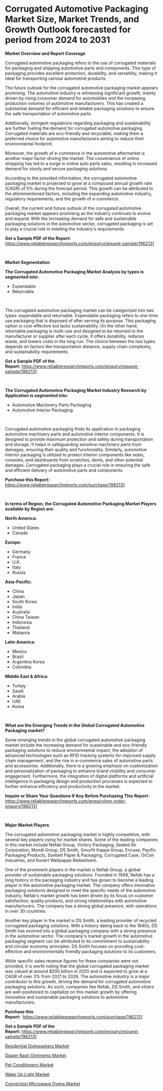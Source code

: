 <p><h1>Corrugated Automotive Packaging Market Size, Market Trends, and Growth Outlook forecasted for period from 2024 to 2031</h1></p><p><strong>Market Overview and Report Coverage</strong></p>
<p><p>Corrugated automotive packaging refers to the use of corrugated materials for packaging and shipping automotive parts and components. This type of packaging provides excellent protection, durability, and versatility, making it ideal for transporting various automotive products.</p><p>The future outlook for the corrugated automotive packaging market appears promising. The automotive industry is witnessing significant growth, mainly driven by rising consumer demand for automobiles and the increasing production volumes of automotive manufacturers. This has created a substantial demand for efficient and reliable packaging solutions to ensure the safe transportation of automotive parts.</p><p>Additionally, stringent regulations regarding packaging and sustainability are further fueling the demand for corrugated automotive packaging. Corrugated materials are eco-friendly and recyclable, making them a preferred choice for automotive manufacturers aiming to reduce their environmental footprint.</p><p>Moreover, the growth of e-commerce in the automotive aftermarket is another major factor driving the market. The convenience of online shopping has led to a surge in online auto parts sales, resulting in increased demand for sturdy and secure packaging solutions.</p><p>According to the provided information, the corrugated automotive packaging market is projected to grow at a compound annual growth rate (CAGR) of 5% during the forecast period. This growth can be attributed to the aforementioned factors, including the expanding automotive industry, regulatory requirements, and the growth of e-commerce.</p><p>Overall, the current and future outlook of the corrugated automotive packaging market appears promising as the industry continues to evolve and expand. With the increasing demand for safe and sustainable packaging solutions in the automotive sector, corrugated packaging is set to play a crucial role in meeting the industry's requirements.</p></p>
<p><strong>Get a Sample PDF of the Report:</strong> <a href="https://www.reliableresearchreports.com/enquiry/request-sample/1962131">https://www.reliableresearchreports.com/enquiry/request-sample/1962131</a></p>
<p>&nbsp;</p>
<p><strong>Market Segmentation</strong></p>
<p><strong>The Corrugated Automotive Packaging Market Analysis by types is segmented into:</strong></p>
<p><ul><li>Expendable</li><li>Returnable</li></ul></p>
<p>&nbsp;</p>
<p><p>The corrugated automotive packaging market can be categorized into two types: expendable and returnable. Expendable packaging refers to one-time use packaging that is disposed of after serving its purpose. This packaging option is cost-effective but lacks sustainability. On the other hand, returnable packaging is multi-use and designed to be returned to the manufacturer or supplier after each cycle. It offers durability, reduces waste, and lowers costs in the long run. The choice between the two types depends on factors like transportation distance, supply chain complexity, and sustainability requirements.</p></p>
<p><strong>Get a Sample PDF of the Report:</strong>&nbsp;<a href="https://www.reliableresearchreports.com/enquiry/request-sample/1962131">https://www.reliableresearchreports.com/enquiry/request-sample/1962131</a></p>
<p>&nbsp;</p>
<p><strong>The Corrugated Automotive Packaging Market Industry Research by Application is segmented into:</strong></p>
<p><ul><li>Automotive Machinery Parts Packaging</li><li>Automotive Interior Packaging</li></ul></p>
<p>&nbsp;</p>
<p><p>Corrugated automotive packaging finds its application in packaging automotive machinery parts and automotive interior components. It is designed to provide maximum protection and safety during transportation and storage. It helps in safeguarding sensitive machinery parts from damages, ensuring their quality and functionality. Similarly, automotive interior packaging is utilized to protect interior components like seats, consoles, and dashboards from scratches, dents, and other potential damages. Corrugated packaging plays a crucial role in ensuring the safe and efficient delivery of automotive parts and components.</p></p>
<p><strong>Purchase this Report:</strong>&nbsp; <a href="https://www.reliableresearchreports.com/purchase/1962131">https://www.reliableresearchreports.com/purchase/1962131</a></p>
<p>&nbsp;</p>
<p><strong>In terms of Region, the Corrugated Automotive Packaging Market Players available by Region are:</strong></p>
<p>
    <p> <strong> North America: </strong>
        <ul>
            <li>United States</li>
            <li>Canada</li>
        </ul>
        </p> 
    <p> <strong> Europe: </strong>
        <ul>
            <li>Germany</li>
            <li>France</li>
            <li>U.K.</li>
            <li>Italy</li>
            <li>Russia</li>
        </ul>
        </p> 
    <p> <strong> Asia-Pacific: </strong>
        <ul>
            <li>China</li>
            <li>Japan</li>
            <li>South Korea</li>
            <li>India</li>
            <li>Australia</li>
            <li>China Taiwan</li>
            <li>Indonesia</li>
            <li>Thailand</li>
            <li>Malaysia</li>
        </ul>
        </p> 
    <p> <strong> Latin America: </strong>
        <ul>
            <li>Mexico</li>
            <li>Brazil</li>
            <li>Argentina Korea</li>
            <li>Colombia</li>
        </ul>
        </p> 
    <p> <strong> Middle East & Africa: </strong>
        <ul>
            <li>Turkey</li>
            <li>Saudi</li>
            <li>Arabia</li>
            <li>UAE</li>
            <li>Korea</li>
        </ul>
    </p>
    </p>
<p>&nbsp;</p>
<p><strong>What are the Emerging Trends in the Global Corrugated Automotive Packaging market?</strong></p>
<p><p>Some emerging trends in the global corrugated automotive packaging market include the increasing demand for sustainable and eco-friendly packaging solutions to reduce environmental impact, the adoption of advanced technologies such as RFID tracking systems for improved supply chain management, and the rise in e-commerce sales of automotive parts and accessories. Additionally, there is a growing emphasis on customization and personalization of packaging to enhance brand visibility and consumer engagement. Furthermore, the integration of digital platforms and artificial intelligence in packaging design and production processes is expected to further enhance efficiency and productivity in the market.</p></p>
<p><strong>Inquire or Share Your Questions If Any Before Purchasing This Report</strong>- <a href="https://www.reliableresearchreports.com/enquiry/pre-order-enquiry/1962131">https://www.reliableresearchreports.com/enquiry/pre-order-enquiry/1962131</a></p>
<p>&nbsp;</p>
<p><strong>Major Market Players</strong></p>
<p><p>The corrugated automotive packaging market is highly competitive, with several key players vying for market shares. Some of the leading companies in this market include Nefab Group, Victory Packaging, Sealed Air Corporation, Mondi Group, DS Smith, Smurfit Kappa Group, Encase, Pacific Packaging Products, Sunbelt Paper & Packaging, Corrugated Case, OrCon Industries, and Kunert Wellpappe Biebesheim.</p><p>One of the prominent players in the market is Nefab Group, a global provider of sustainable packaging solutions. Founded in 1949, Nefab has a long history in the packaging industry and has grown to become a leading player in the automotive packaging market. The company offers innovative packaging solutions designed to meet the specific needs of the automotive industry. Nefab's market growth has been driven by its focus on customer satisfaction, quality products, and strong relationships with automotive manufacturers. The company has a strong global presence, with operations in over 30 countries.</p><p>Another key player in the market is DS Smith, a leading provider of recycled corrugated packaging solutions. With a history dating back to the 1940s, DS Smith has evolved into a global packaging company with a strong presence in the automotive sector. The company's market growth in the automotive packaging segment can be attributed to its commitment to sustainability and circular economy principles. DS Smith focuses on providing cost-effective and environmentally friendly packaging solutions to its customers.</p><p>While specific sales revenue figures for these companies were not provided, it is worth noting that the global corrugated packaging market was valued at around $200 billion in 2020 and is expected to grow at a CAGR of over 3% from 2021 to 2026. The automotive industry is a major contributor to this growth, driving the demand for corrugated automotive packaging solutions. As such, companies like Nefab, DS Smith, and others are well-positioned to capitalize on this market growth by offering innovative and sustainable packaging solutions to automotive manufacturers.</p></p>
<p><strong>Purchase this Report:</strong>&nbsp;&nbsp;<a href="https://www.reliableresearchreports.com/purchase/1962131">https://www.reliableresearchreports.com/purchase/1962131</a></p>
<p></p>
<p><strong>Get a Sample PDF of the Report:</strong>&nbsp;<a href="https://www.reliableresearchreports.com/enquiry/request-sample/1962131">https://www.reliableresearchreports.com/enquiry/request-sample/1962131</a></p>
<p><p><a href="https://github.com/Paul14Anderson63/Market-Research-Report-List-1/blob/main/residential-dishwashers-market.md">Residential Dishwashers Market</a></p><p><a href="https://github.com/dringals/Market-Research-Report-List-1/blob/main/diaper-rash-ointments-market.md">Diaper Rash Ointments Market</a></p><p><a href="https://github.com/gaydyna/Market-Research-Report-List-1/blob/main/pet-conditioners-market.md">Pet Conditioners Market</a></p><p><a href="https://github.com/aasishrp01/Market-Research-Report-List-2/blob/main/wake-up-light-market.md">Wake Up Light Market</a></p><p><a href="https://github.com/tamvrosiya/Market-Research-Report-List-1/blob/main/convection-microwave-ovens-market.md">Convection Microwave Ovens Market</a></p></p>